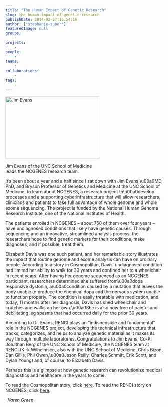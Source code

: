 ```yaml
---
title: "The Human Impact of Genetic Research"
slug: the-human-impact-of-genetic-research
publishDate: 2014-02-27T16:54:16
author: ["stephanie-suber"]
featuredImage: null
groups:
    - 
projects:
    - 
people:
    - 
teams: 
    - 
collaborations:
    - 
tags:
    - 
---
```

<div id="attachment_13141" class="wp-caption alignleft" style="width: 300px"><a href="https://www.renci.org/wp-content/uploads/2014/02/Jim-Evans.jpeg"  rel="lightbox[roadtrip]"><img class="size-medium wp-image-13141   " src="https://www.renci.org/wp-content/uploads/2014/02/Jim-Evans-300x198.jpeg" alt="Jim Evans" width="300" height="198" srcset="https://renci.org/wp-content/uploads/2014/02/Jim-Evans-300x198.jpeg 300w, https://renci.org/wp-content/uploads/2014/02/Jim-Evans.jpeg 400w" sizes="(max-width: 300px) 100vw, 300px" /></a></p>
<p class="wp-caption-text">Jim Evans of the UNC School of Medicine leads the NCGENES research team.</p>
</div>
<p>It&#8217;s been about a year and a half since I sat down with Jim Evans,\u00a0MD, PhD, and Bryson Professor of Genetics and Medicine at the UNC School of Medicine, to learn about NCGENES, a research project to\u00a0develop processes and a supporting cyberinfrastructure that will allow researchers, clinicians and patients to take full advantage of whole genome and whole exome sequencing. The project is funded by the National Human Genome Research Institute, one of the National Institutes of Health.</p>
<p>The patients enrolled in NCGENES &#8211; about 750 of them over four years &#8211; have undiagnosed conditions that likely have genetic causes. Through sequencing and an innovative, streamlined analysis process, the researchers hope to find genetic markers for their conditions, make diagnoses, and if possible, treat them.</p>
<p>Elizabeth Davis was one such patient, and her remarkable story illustrates the impact that routine genome and exome analysis can have on ordinary people. According to a story in Cosmopolitan, Davis&#8217; undiagnosed condition had limited her ability to walk for 30 years and confined her to a wheelchair in recent years. After having her genome sequenced as an NCGENES participant, researchers determined she suffered from\u00a0dopa responsive dystonia, a\u00a0condition caused by a mutation that leaves the body unable to produce the chemical dopa and the nervous system unable to function properly. The condition is easily treatable with medication, and today, 11 months after her diagnosis, Davis has shed wheelchair and crutches and walks on her own.\u00a0She is also now free of painful and debilitating leg spasms that had occurred daily for the prior 30 years.</p>
<p>According to Dr. Evans, RENCI plays an &#8220;indispensible and fundamental&#8221; role in the NCGENES project, developing the technical infrastructure that tracks, categorizes, and helps to analyze genetic material as it makes its way through multiple laboratories. Congratulations to Jim Evans, Co-PI Jonathan Berg of the UNC School of Medicine, the NCGENES team at RENCI (Kirk Wilhelmsen, also with the UNC School of Medicine, Chris Bizon, Dan Gillis, Phil Owen,\u00a0Jason Reilly, Charles Schmitt, Erik Scott, and Dylan Young) and, of course, to Elizabeth Davis.</p>
<p>Perhaps this is a glimpse at how genetic research can revolutionize medical diagnostics and healthcare in the years to come.</p>
<p>To read the Cosmopolitan story, click <a href="http://www.cosmopolitan.com/advice/health/mystery-diagnosis-paralyzed?src=email" target="_blank">here</a>. To read the RENCI story on NCGENES, click <a href="https://www.renci.org/news/making-genomes-make-sense/" target="_blank">here</a>.</p>
<p><em>-Karen Green</em></p>
<!-- AddThis Advanced Settings generic via filter on the_content --><!-- AddThis Share Buttons generic via filter on the_content -->
